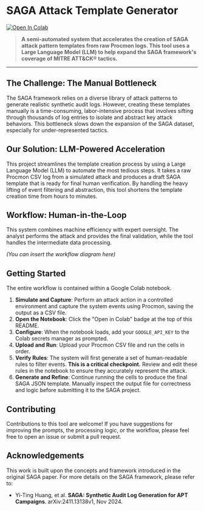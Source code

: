 # SAGA Attack Template Generator

[![Open In Colab](https://colab.research.google.com/assets/colab-badge.svg)](https://colab.research.google.com/drive/1VqbcwkTl63KBENlrkie8QyaCDhSyWWpc)

> **A semi-automated system that accelerates the creation of SAGA attack pattern templates from raw Procmon logs. This tool uses a Large Language Model (LLM) to help expand the SAGA framework's coverage of MITRE ATT&CK® tactics.**

---

## The Challenge: The Manual Bottleneck
The SAGA framework relies on a diverse library of attack patterns to generate realistic synthetic audit logs. However, creating these templates manually is a time-consuming, labor-intensive process that involves sifting through thousands of log entries to isolate and abstract key attack behaviors. This bottleneck slows down the expansion of the SAGA dataset, especially for under-represented tactics.

## Our Solution: LLM-Powered Acceleration
This project streamlines the template creation process by using a Large Language Model (LLM) to automate the most tedious steps. It takes a raw Procmon CSV log from a simulated attack and produces a draft SAGA template that is ready for final human verification. By handling the heavy lifting of event filtering and abstraction, this tool shortens the template creation time from hours to minutes.

## Workflow: Human-in-the-Loop
This system combines machine efficiency with expert oversight. The analyst performs the attack and provides the final validation, while the tool handles the intermediate data processing.

*(You can insert the workflow diagram here)*

## Getting Started
The entire workflow is contained within a Google Colab notebook.

1.  **Simulate and Capture**: Perform an attack action in a controlled environment and capture the system events using Procmon, saving the output as a CSV file.
2.  **Open the Notebook**: Click the "Open in Colab" badge at the top of this README.
3.  **Configure**: When the notebook loads, add your `GOOGLE_API_KEY` to the Colab secrets manager as prompted.
4.  **Upload and Run**: Upload your Procmon CSV file and run the cells in order.
5.  **Verify Rules**: The system will first generate a set of human-readable rules to filter events. **This is a critical checkpoint.** Review and edit these rules in the notebook to ensure they accurately represent the attack.
6.  **Generate and Refine**: Continue running the cells to produce the final SAGA JSON template. Manually inspect the output file for correctness and logic before submitting it to the SAGA project.

## Contributing
Contributions to this tool are welcome! If you have suggestions for improving the prompts, the processing logic, or the workflow, please feel free to open an issue or submit a pull request.

## Acknowledgements
This work is built upon the concepts and framework introduced in the original SAGA paper. For more details on the SAGA framework, please refer to:

* Yi-Ting Huang, et al. **SAGA: Synthetic Audit Log Generation for APT Campaigns**. arXiv:2411.13138v1, Nov 2024.

